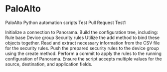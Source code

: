 # PaloAlto
PaloAlto Python automation scripts
Test Pull Request
Test1

Initialize a connection to Panorama.
Build the configuration tree, including:
Rule base
Device group
Security rules
Utilize the add method to bind these objects together.
Read and extract necessary information from the CSV file for the security rules.
Push the prepared security rules to the device group using the create method.
Perform a commit to apply the rules to the running configuration of Panorama.
Ensure the script accepts multiple values for the source, destination, and application fields.






